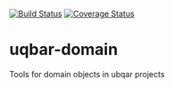 [![Build Status](https://travis-ci.org/uqbar-project/uqbar-domain.svg)](https://travis-ci.org/uqbar-project/uqbar-domain)
[![Coverage Status](https://coveralls.io/repos/uqbar-project/uqbar-domain/badge.svg?branch=master&service=github)](https://coveralls.io/github/uqbar-project/uqbar-domain?branch=master)

# uqbar-domain

Tools for domain objects in ubqar projects

